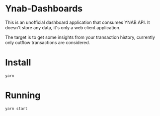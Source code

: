 # Ynab-Dashboards
This is an unofficial dashboard application that consumes YNAB API.
It doesn't store any data, it's only a web client application.

The target is to get some insights from your transaction history, currently only outflow transactions are considered.

# Install
``` 
yarn
```

# Running
```
yarn start
```
